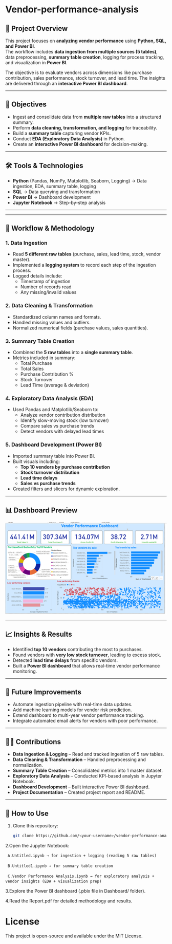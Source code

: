 # Vendor-performance-analysis


## 📌 Project Overview
This project focuses on **analyzing vendor performance** using **Python, SQL, and Power BI**.  
The workflow includes **data ingestion from multiple sources (5 tables)**, data preprocessing, **summary table creation**, logging for process tracking, and visualization in **Power BI**.  

The objective is to evaluate vendors across dimensions like purchase contribution, sales performance, stock turnover, and lead time. The insights are delivered through an **interactive Power BI dashboard**.

---

## 🎯 Objectives
- Ingest and consolidate data from **multiple raw tables** into a structured summary.  
- Perform **data cleaning, transformation, and logging** for traceability.  
- Build a **summary table** capturing vendor KPIs.  
- Conduct **EDA (Exploratory Data Analysis)** in Python.  
- Create an **interactive Power BI dashboard** for decision-making.  

---

## 🛠️ Tools & Technologies
- **Python** (Pandas, NumPy, Matplotlib, Seaborn, Logging) → Data ingestion, EDA, summary table, logging  
- **SQL** → Data querying and transformation  
- **Power BI** → Dashboard development  
- **Jupyter Notebook** → Step-by-step analysis  

---


---

## 🔑 Workflow & Methodology

### 1. Data Ingestion
- Read **5 different raw tables** (purchase, sales, lead time, stock, vendor master).  
- Implemented a **logging system** to record each step of the ingestion process.  
- Logged details include:  
  - Timestamp of ingestion  
  - Number of records read  
  - Any missing/invalid values  

### 2. Data Cleaning & Transformation
- Standardized column names and formats.  
- Handled missing values and outliers.  
- Normalized numerical fields (purchase values, sales quantities).  

### 3. Summary Table Creation
- Combined the **5 raw tables** into a **single summary table**.  
- Metrics included in summary:  
  - Total Purchase  
  - Total Sales  
  - Purchase Contribution %  
  - Stock Turnover  
  - Lead Time (average & deviation)  

### 4. Exploratory Data Analysis (EDA)
- Used Pandas and Matplotlib/Seaborn to:  
  - Analyze vendor contribution distribution  
  - Identify slow-moving stock (low turnover)  
  - Compare sales vs purchase trends  
  - Detect vendors with delayed lead times  

### 5. Dashboard Development (Power BI)
- Imported summary table into Power BI.  
- Built visuals including:  
  - **Top 10 vendors by purchase contribution**  
  - **Stock turnover distribution**  
  - **Lead time delays**  
  - **Sales vs purchase trends**  
- Created filters and slicers for dynamic exploration.  

---

## 📊 Dashboard Preview
![Dashboard Preview](dashboard.png)

---

## 📈 Insights & Results
- Identified **top 10 vendors** contributing the most to purchases.  
- Found vendors with **very low stock turnover**, leading to excess stock.  
- Detected **lead time delays** from specific vendors.  
- Built a **Power BI dashboard** that allows real-time vendor performance monitoring.  

---

## 🚀 Future Improvements
- Automate ingestion pipeline with real-time data updates.  
- Add machine learning models for vendor risk prediction.  
- Extend dashboard to multi-year vendor performance tracking.  
- Integrate automated email alerts for vendors with poor performance.  

---

## 👨‍💻 Contributions
- **Data Ingestion & Logging** – Read and tracked ingestion of 5 raw tables.  
- **Data Cleaning & Transformation** – Handled preprocessing and normalization.  
- **Summary Table Creation** – Consolidated metrics into 1 master dataset.  
- **Exploratory Data Analysis** – Conducted KPI-based analysis in Jupyter Notebook.  
- **Dashboard Development** – Built interactive Power BI dashboard.  
- **Project Documentation** – Created project report and README.  

---

## 📌 How to Use
1. Clone this repository:
   ```bash
   git clone https://github.com/<your-username>/vendor-performance-analysis.git
2.Open the Jupyter Notebook:

     A.Untitled.ipynb → for ingestion + logging (reading 5 raw tables)

     B.Untitled1.ipynb → for summary table creation

     C.Vendor Performance Analysis.ipynb → for exploratory analysis + vendor insights (EDA + visualization prep)

3.Explore the Power BI dashboard (.pbix file in Dashboard/ folder).

4.Read the Report.pdf for detailed methodology and results.
       
# License

This project is open-source and available under the MIT License.
